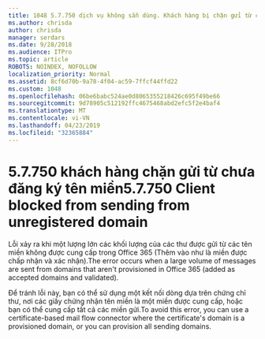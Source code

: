 ```yaml
---
title: 1048 5.7.750 dịch vụ không sẵn dùng. Khách hàng bị chặn gửi từ các tên miền chưa
ms.author: chrisda
author: chrisda
manager: serdars
ms.date: 9/28/2018
ms.audience: ITPro
ms.topic: article
ROBOTS: NOINDEX, NOFOLLOW
localization_priority: Normal
ms.assetid: 8cf6d70b-9a78-4f04-ac59-7ffcf44ffd22
ms.custom: 1048
ms.openlocfilehash: 06be6babc524ae0d8065355218426c695f49be66
ms.sourcegitcommit: 9d78905c512192ffc4675468abd2efc5f2e4baf4
ms.translationtype: MT
ms.contentlocale: vi-VN
ms.lasthandoff: 04/23/2019
ms.locfileid: "32365884"
---
```

# <a name="57750-client-blocked-from-sending-from-unregistered-domain"></a><span data-ttu-id="562cc-103">5.7.750 khách hàng chặn gửi từ chưa đăng ký tên miền</span><span class="sxs-lookup"><span data-stu-id="562cc-103">5.7.750 Client blocked from sending from unregistered domain</span></span>

<span data-ttu-id="562cc-104">Lỗi xảy ra khi một lượng lớn các khối lượng của các thư được gửi từ các tên miền không được cung cấp trong Office 365 (Thêm vào như là miền được chấp nhận và xác nhận).</span><span class="sxs-lookup"><span data-stu-id="562cc-104">The error occurs when a large volume of messages are sent from domains that aren't provisioned in Office 365 (added as accepted domains and validated).</span></span>

<span data-ttu-id="562cc-105">Để tránh lỗi này, bạn có thể sử dụng một kết nối dòng dựa trên chứng chỉ thư, nơi các giấy chứng nhận tên miền là một miền được cung cấp, hoặc bạn có thể cung cấp tất cả các miền gửi.</span><span class="sxs-lookup"><span data-stu-id="562cc-105">To avoid this error, you can use a certificate-based mail flow connector where the certificate's domain is a provisioned domain, or you can provision all sending domains.</span></span>
